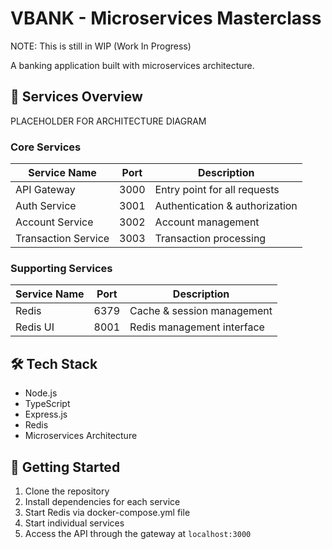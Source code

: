 # VBANK - Microservices Masterclass

NOTE: This is still in WIP (Work In Progress)

A banking application built with microservices architecture.

## 🚀 Services Overview

PLACEHOLDER FOR ARCHITECTURE DIAGRAM

### Core Services

| Service Name        | Port | Description                    |
| ------------------- | ---- | ------------------------------ |
| API Gateway         | 3000 | Entry point for all requests   |
| Auth Service        | 3001 | Authentication & authorization |
| Account Service     | 3002 | Account management             |
| Transaction Service | 3003 | Transaction processing         |

### Supporting Services

| Service Name | Port | Description                |
| ------------ | ---- | -------------------------- |
| Redis        | 6379 | Cache & session management |
| Redis UI     | 8001 | Redis management interface |

## 🛠️ Tech Stack

- Node.js
- TypeScript
- Express.js
- Redis
- Microservices Architecture

## 🚦 Getting Started

1. Clone the repository
2. Install dependencies for each service
3. Start Redis via docker-compose.yml file
4. Start individual services
5. Access the API through the gateway at `localhost:3000`

